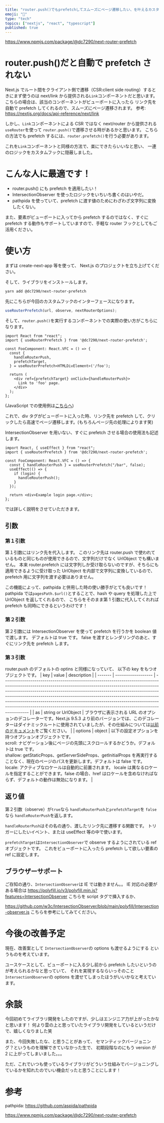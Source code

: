 ```yaml
---
title: "router.push()でもprefetchしてスムーズにページ遷移したい、を叶えるカスタムフックを作りました。"
emoji: "🍔"
type: "tech"
topics: ["nextjs", "react", "typescript"]
published: true
---
```


https://www.npmjs.com/package/@dc7290/next-router-prefetch

# router.push()だと自動で prefetch されない

Next.js でルート間をクライアント側で遷移（CSR:client side routing）するときにまず使うのは
next/link から提供される`Link`コンポーネントだと思います。
こちらの場合は、該当のコンポーネントがビューポートに入ったら
リンク先を自動で prefetch してくれるので、スムーズにページ遷移されます。
参考: https://nextjs.org/docs/api-reference/next/link

しかし、`Link`コンポーネントによる CSR ではなく
next/router から提供される`useRouter`を使って
`router.push()`で遷移させる時があるかと思います。
こちらの方法でも prefetch するには、`router.prefetch()`を行う必要があります。

これを`Link`コンポーネントと同様の方法で、楽にできたらいいなと思い、
一連のロジックをカスタムフックに隠蔽しました。

# こんな人に最適です！

- router.push() にも prefetch を適用したい！
- IntersectionObserver を使ったロジックをいちいち書くのはいやだ。
- pathpida を使っていて、prefetch に渡す値のためにわざわざ文字列に変換したくない。

また、要素がビューポートに入ってから prefetch するのではなく、すぐに prefetch する動作もサポートしていますので、手軽な router フックとしてもご活用ください。

# 使い方

まずは create-next-app 等を使って、
Next.js のプロジェクトを立ち上げてください。

そして、ライブラリをインストールします。

```bash
yarn add @dc7290/next-router-prefetch
```

先にこちらが今回のカスタムフックのインターフェースになります。

```js
useRouterPrefetch(url, observe, nextRouterOptions);
```

そして、`router.push()`を実行するコンポーネントでの実際の使い方がこちらになります。

```ts:FooComponent.tsx
import React from "react";
import { useRouterPrefetch } from '@dc7290/next-router-prefetch';

const FooComponent: React.VFC = () => {
  const {
    handleRouterPush,
    prefetchTarget,
  } = useRouterPrefetch<HTMLDivElement>('/foo');

  return (
    <div ref={prefetchTarget} onClick={handleRouterPush}>
      Link to 'foo' page.
    </div>
  );
};
```

(JavaScript での使用例は[こちらへ](https://github.com/dc7290/next-router-prefetch/blob/main/docs/README-ja.md#usage))

これで、div タグがビューポートに入った時、リンク先を prefetch して、クリックしたら高速でページ遷移します。(もちろんページ先の処理によります笑)

IntersectionObserver を用いない、すぐに prefetch させる場合の使用法も記述します。

```ts:FooComponent.tsx
import React, { useEffect } from "react";
import { useRouterPrefetch } from '@dc7290/next-router-prefetch';

const FooComponent: React.VFC = () => {
  const { handleRouterPush } = useRouterPrefetch("/bar", false);
  useEffect(() => {
    if (login) {
      handleRouterPush();
    }
  });

  return <div>Example login page.</div>;
};
```

では詳しく説明をさせていただきます。

## 引数

### 第１引数

第１引数にはリンク先を代入します。
このリンク先は router.push で使われているものと同じものが使用できるので、文字列だけでなく UrlObject でも構いません。
本来 router.prefetch には文字列しか受け取らないのですが、そちらにも適用できるように受け取った UrlObject を内部で文字列に変換しているので、prefetch 用に文字列を渡す必要はありません。

この機能によって、pathpida と併用した時の使い勝手がとても良いです！
pathpida では`pagesPath.$url()`とすることで、hash や query を処理した上で UrlObject を返してくれるので、
こちらをそのまま第 1 引数に代入してくれれば prefetch も同時にできるというわけです！

### 第２引数

第２引数には IntersectionObserver を使って prefetch を行うかを boolean 値で渡します。
デフォルトは true です。
false を渡すとレンダリングのあと、すぐにリンク先を prefetch します。

### 第３引数

router.push のデフォルトの optins と同様になっていて、
以下の key をもつオブジェクトです。
| key | value | description |
| ------- | ------------------- | ------------------------------------------------------------------------------------------------------------------------------------------------------------------------------------------------------------------------------------------------------------------------------------------------------------------------------------------------------------------------------------------------------------------------------------------------------------------------------------------------- |
| as | string or UrlObject | ブラウザに表示される URL のオプションのデコレーターです。Next.js 9.5.3 より前のバージョンでは、このデコレーターはダイナミックルートに使用されていましたが、その仕組みについては[以前のドキュメント](https://nextjs.org/docs/tag/v9.5.2/api-reference/next/link#dynamic-routes)をご覧ください。 |
| options | object | 以下の設定オプションを持つオプションオブジェクトです。<br>scroll: ナビゲーション後にページの先頭にスクロールするかどうか。デフォルトは true です。<br>shallow: getStaticProps、getServerSideProps、getInitialProps を再実行することなく、現在のページのパスを更新します。デフォルトは false です。<br>locale: アクティブなロケールは自動的に前置されます。 locale は異なるロケールを指定することができます。false の場合、href はロケールを含めなければならず、デフォルトの動作は無効になります。 |

## 返り値

第２引数（observe）が`true`なら
`handleRouterPush`と`prefetchTarget`を
`false`なら
`handleRouterPush`を返します。

`handleRouterPush`はその名の通り、渡したリンク先に遷移する関数です。
トリガーにしたいイベント、または useEffect 等の中で使います。

`prefetchTarget`は`IntersectionObserver`で observe するようにされている ref オブジェクトです。
これをビューポートに入ったら prefetch して欲しい要素の ref に設定します。

## ブラウザーサポート

ご存知の通り、`IntersectionObserver`は IE では動きません。。
IE 対応の必要がある場合は
https://polyfill.io/v3/polyfill.min.js?features=IntersectionObserver
こちらを script タグで挿入するか、

https://github.com/w3c/IntersectionObserver/blob/main/polyfill/Intersection-observer.js
こちらを参考にしてみてください。

# 今後の改善予定

現在、改善案として
`IntersectionObserver`の options も渡せるようにする
というものを考えています。

ユースケースとして、ビューポートに入る少し前から prefetch したいというのが考えられるかなと思っていて、
それを実現するならいっそのこと`IntersectionObserver`の options を渡せてしまったほうがいいかなと考えています。

# 余談

今回初めてライブラリ開発をしたのですが、少しはエンジニア力が上がったかなと思います！
何より雲の上と思っていたライブラリ開発をしているというだけで、嬉しくなりました笑

また、今回失敗したな、と思うことがあって、
セマンティックバージョニング？というものを理解できていなかった生で、
初期段階なのにもう version が 2 に上がってしまいました。。。

ただ、これでいつも使っているライブラリがどういう仕組みでバージョニングしているかを知れたのでいい機会だったと思うことにします！

# 参考

pathpida: https://github.com/aspida/pathpida

https://www.npmjs.com/package/@dc7290/next-router-prefetch
